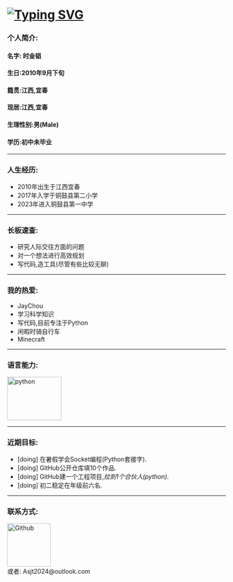 # [![Typing SVG](https://readme-typing-svg.demolab.com?font=Fira+Code&size=32&pause=1000&random=false&width=435&lines=%E6%AC%A2%E8%BF%8E%E6%9D%A5%E5%88%B0%E6%97%B6%E9%87%91%E9%9F%AC%E7%9A%84%E4%B8%BB%E9%A1%B5)](https://git.io/typing-svg)

### **个人简介:**

#### 名字: 时金韬

#### 生日:2010年9月下旬

#### 籍贯:江西,宜春

#### 现居:江西,宜春

#### 生理性别:男(Male)

#### 学历:初中未毕业

***

### **人生经历:**

* 2010年出生于江西宜春
* 2017年入学于铜鼓县第二小学
* 2023年进入铜鼓县第一中学

***

### **长板速查:**
* 研究人际交往方面的问题
* 对一个想法进行高效规划
* 写代码,造工具(尽管有些比较无聊)

***

### **我的热爱:**
* JayChou
* 学习科学知识
* 写代码,目前专注于Python
* 闲暇时骑自行车
* Minecraft

***

### **语言能力:**
<a href="https://www.python.org" target="_blank">
    <img src="https://images.sj33.cn/uploads/202005/7-200525101140K8.png" alt="python" width="125" height="100">
</a>

***

### **近期目标:**
* [doing] 在暑假学会Socket编程(Python套接字).
* [doing] GitHub公开仓库填10个作品.
* [doing] GitHub建一个工程项目,*拉到1个合伙人(python)*.
* [doing] 初二稳定在年级前六名.

***

### **联系方式:**
<a href="https://github.com/sjt-2024" target="_blank">
    <img src="https://tse2-mm.cn.bing.net/th/id/OIP-C.9B4NoA0XTQUhk62iCKkCdQHaH7?rs=1&pid=ImgDetMain" alt="Github" width="100" height="100">
</a>
<br>
或者: Asjt2024@outlook.com
